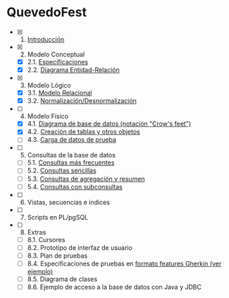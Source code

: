 # QuevedoFest

- [X] 1. [Introducción](https://github.com/mariaalamocedillo/Quevedofest/blob/main/Introducci%C3%B3n/Introducci%C3%B3n.md)
- [X] 2. Modelo Conceptual
   - [X] 2.1. [Especificaciones](https://github.com/mariaalamocedillo/Quevedofest/blob/main/Modelo%20conceptual/Especificaciones.md)
   - [X] 2.2. [Diagrama Entidad-Relación](https://github.com/mariaalamocedillo/Quevedofest/blob/main/Modelo%20conceptual/Modelo%20E-R.png)
- [X] 3. Modelo Lógico 
   - [X] 3.1. [Modelo Relacional](https://github.com/mariaalamocedillo/Quevedofest/blob/main/Modelo%20l%C3%B3gico/Modelo%20relacional.PNG)
   - [X] 3.2. [Normalización/Desnormalización](https://github.com/mariaalamocedillo/Quevedofest/blob/main/Modelo%20l%C3%B3gico/Modelo%20normalizado.png)
- [ ] 4. Modelo Físico
   - [X] 4.1. [Diagrama de base de datos (notación "Crow's feet")](https://github.com/mariaalamocedillo/Quevedofest/blob/main/Modelo%20f%C3%ADsico/Crows_feet.png)
   - [X] 4.2. [Creación de tablas y otros objetos](https://github.com/mariaalamocedillo/Quevedofest/blob/main/Modelo%20f%C3%ADsico/QF%20Tablas.sql)
   - [ ] 4.3. [Carga de datos de prueba]()
- [ ] 5. Consultas de la base de datos
   - [ ] 5.1. [Consultas más frecuentes]()
   - [ ] 5.2. [Consultas sencillas]()
   - [ ] 5.3. [Consultas de agregación y resumen]()
   - [ ] 5.4. [Consultas con subconsultas]()
- [ ] 6. Vistas, secuencias e índices
- [ ] 7. Scripts en PL/pgSQL
- [ ] 8. Extras
   - [ ] 8.1. Cursores
   - [ ] 8.2. Prototipo de interfaz de usuario
   - [ ] 8.3. Plan de pruebas
   - [ ] 8.4. Especificaciones de pruebas en [formato features Gherkin (ver ejemplo)](features/admin-carteles.feature) 
   - [ ] 8.5. Diagrama de clases
   - [ ] 8.6. Ejemplo de acceso a la base de datos con Java y JDBC